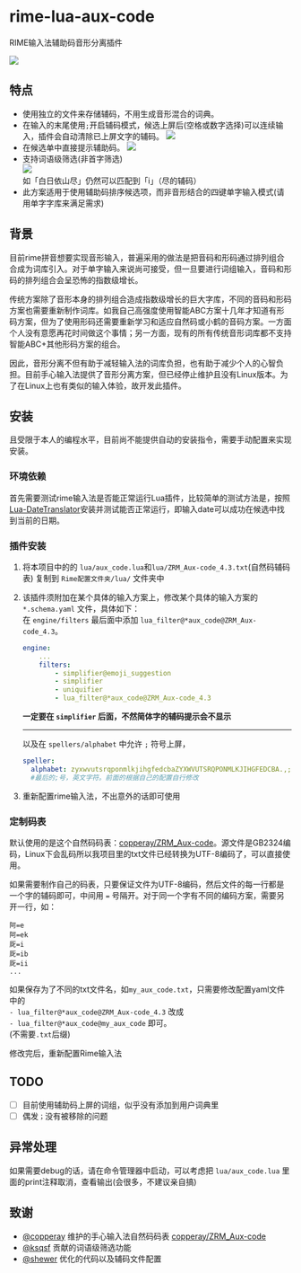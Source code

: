 # rime-lua-aux-code
RIME输入法辅助码音形分离插件

![](https://cdn.jsdelivr.net/gh/HowcanoeWang/rime-lua-aux-code/static/rime_select.gif)


## 特点

* 使用独立的文件来存储辅码，不用生成音形混合的词典。
* 在输入的末尾使用`;`开启辅码模式，候选上屏后(空格或数字选择)可以连续输入，插件会自动清除已上屏文字的辅码。
  ![](https://cdn.jsdelivr.net/gh/HowcanoeWang/rime-lua-aux-code/static/aux_split.png)
* 在候选单中直接提示辅助码。
  ![](https://cdn.jsdelivr.net/gh/HowcanoeWang/rime-lua-aux-code/static/aux_notice.png)
* 支持词语级筛选(非首字筛选)    
  ![](https://cdn.jsdelivr.net/gh/HowcanoeWang/rime-lua-aux-code/static/aux_word.png)   
  如「白日依山尽」仍然可以匹配到「i」（尽的辅码）
* 此方案适用于使用辅助码排序候选项，而非音形结合的四键单字输入模式(请用单字字库来满足需求)

## 背景

目前rime拼音想要实现音形输入，普遍采用的做法是把音码和形码通过排列组合合成为词库引入。对于单字输入来说尚可接受，但一旦要进行词组输入，音码和形码的排列组合会呈恐怖的指数级增长。

传统方案除了音形本身的排列组合造成指数级增长的巨大字库，不同的音码和形码方案也需要重新制作词库。如我自己高强度使用智能ABC方案十几年才知道有形码方案，但为了使用形码还需要重新学习和适应自然码或小鹤的音码方案。一方面个人没有意愿再花时间做这个事情；另一方面，现有的所有传统音形词库都不支持智能ABC+其他形码方案的组合。

因此，音形分离不但有助于减轻输入法的词库负担，也有助于减少个人的心智负担。目前手心输入法提供了音形分离方案，但已经停止维护且没有Linux版本。为了在Linux上也有类似的输入体验，故开发此插件。

## 安装

且受限于本人的编程水平，目前尚不能提供自动的安装指令，需要手动配置来实现安装。

### 环境依赖

首先需要测试rime输入法是否能正常运行Lua插件，比较简单的测试方法是，按照[Lua-DateTranslator](https://github.com/hchunhui/librime-lua/wiki)安装并测试能否正常运行，即输入date可以成功在候选中找到当前的日期。

### 插件安装

1. 将本项目中的的 `lua/aux_code.lua`和`lua/ZRM_Aux-code_4.3.txt`(自然码辅码表) 复制到 `Rime配置文件夹/lua/` 文件夹中
2. 该插件须附加在某个具体的输入方案上，修改某个具体的输入方案的 `*.schema.yaml` 文件，具体如下：    
    在 `engine/filters` 最后面中添加 `lua_filter@*aux_code@ZRM_Aux-code_4.3`。
    ```yaml
    engine:
        ...
        filters:
            - simplifier@emoji_suggestion
            - simplifier
            - uniquifier
            - lua_filter@*aux_code@ZRM_Aux-code_4.3
    ```
    **一定要在 `simplifier` 后面，不然简体字的辅码提示会不显示**

    ---
    以及在 `spellers/alphabet` 中允许 `;` 符号上屏，
    ```yaml
    speller:
      alphabet: zyxwvutsrqponmlkjihgfedcbaZYXWVUTSRQPONMLKJIHGFEDCBA.,;  
      #最后的;号，英文字符。前面的根据自己的配置自行修改
    ```
   
3. 重新配置rime输入法，不出意外的话即可使用

### 定制码表

默认使用的是这个自然码码表：[copperay/ZRM_Aux-code](https://github.com/copperay/ZRM_Aux-code/tree/main)。源文件是GB2324编码，Linux下会乱码所以我项目里的txt文件已经转换为UTF-8编码了，可以直接使用。

如果需要制作自己的码表，只要保证文件为UTF-8编码，然后文件的每一行都是一个字的辅码即可，中间用 `=` 号隔开。对于同一个字有不同的编码方案，需要另开一行，如：

```plaintxt
阿=e
阿=ek
厑=i
厑=ib
厑=ii
...
```

如果保存为了不同的txt文件名，如`my_aux_code.txt`，只需要修改配置yaml文件中的    
`- lua_filter@*aux_code@ZRM_Aux-code_4.3` 改成     
`- lua_filter@*aux_code@my_aux_code` 即可。    
(不需要`.txt`后缀)

修改完后，重新配置Rime输入法

## TODO

- [ ] 目前使用辅助码上屏的词组，似乎没有添加到用户词典里
- [ ] 偶发`；`没有被移除的问题

## 异常处理

如果需要debug的话，请在命令管理器中启动，可以考虑把 `lua/aux_code.lua` 里面的print注释取消，查看输出(会很多，不建议亲自搞)

## 致谢

* [@copperay](https://github.com/copperay) 维护的手心输入法自然码码表 [copperay/ZRM_Aux-code](https://github.com/copperay/ZRM_Aux-code/tree/main)
* [@ksqsf](https://github.com/ksqsf) 贡献的词语级筛选功能
* [@shewer](https://github.com/shewer) 优化的代码以及辅码文件配置